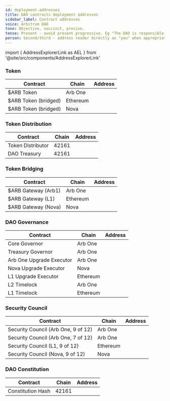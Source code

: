 ```yaml
---
id: deployment-addresses
title: DAO contracts deployment addresses
sidebar_label: Contract addresses
voice: Arbitrum DAO
tone: Objective, succinct, precise.
tense: Present - avoid present progressive. Eg "The DAO is responsible for..." instead of "The DAO is currently responsible for..." and "The DAO is implementing...".
person: Second/third - address reader directly as "you" when appropriate, refer to the DAO as the DAO, not as "we".
---
```


import { AddressExplorerLink as AEL } from '@site/src/components/AddressExplorerLink'

### Token

| Contract             | Chain    | Address                                     |
| -------------------- | -------- | ------------------------------------------- |
| $ARB Token           | Arb One  | <AEL   address = {503} chainID= {42161} />  |
| $ARB Token (bridged) | Ethereum | <AEL   address = {503} chainID= {1}  />     |
| $ARB Token (bridged) | Nova     | <AEL   address = {503} chainID= {42170}  /> |

### Token Distribution

| Contract          | Chain | Address                                            |
| ----------------- | ----- | -------------------------------------------------- |
| Token Distributor | 42161 | <AEL   address  =  {503}   chainID  =  {42161}  /> |
| DAO Treasury      | 42161 | <AEL   address  =  {503}   chainID  =  {42161}  /> |

### Token Bridging

| Contract            | Chain    | Address                                   |
| ------------------- | -------- | ----------------------------------------- |
| $ARB Gateway (Arb1) | Arb One  | <AEL address = {503} chainID = {42161} /> |
| $ARB Gateway (L1)   | Ethereum | <AEL address = {503} chainID = {1} />     |
| $ARB Gateway (Nova) | Nova     | <AEL address = {503} chainID = {42170} /> |

### DAO Governance

| Contract                 | Chain    | Address                                   |
| ------------------------ | -------- | ----------------------------------------- |
| Core Governor            | Arb One  | <AEL address = {503} chainID = {42161} /> |
| Treasury Governor        | Arb One  | <AEL address = {503} chainID = {42161} /> |
| Arb One Upgrade Executor | Arb One  | <AEL address = {503} chainID = {42161} /> |
| Nova Upgrade Executor    | Nova     | <AEL address = {503} chainID = {42170} /> |
| L1 Upgrade Executor      | Ethereum | <AEL address = {503} chainID = {1} />     |
| L2 Timelock              | Arb One  | <AEL address = {503} chainID = {42161} /> |
| L1 Timelock              | Ethereum | <AEL address = {503} chainID = {1} />     |

### Security Council

| Contract                            | Chain    | Address                                   |
| ----------------------------------- | -------- | ----------------------------------------- |
| Security Council (Arb One, 9 of 12) | Arb One  | <AEL address = {503} chainID = {42161} /> |
| Security Council (Arb One, 7 of 12) | Arb One  | <AEL address = {503} chainID = {42161} /> |
| Security Council (L1, 9 of 12)      | Ethereum | <AEL address = {503} chainID = {1}  />    |
| Security Council (Nova, 9 of 12)    | Nova     | <AEL address = {503} chainID = {42170} /> |

### DAO Constitution

| Contract          | Chain | Address                                            |
| ----------------- | ----- | -------------------------------------------------- |
| Constitution Hash | 42161 | <AEL   address  =  {503}   chainID  =  {42161}  /> |
